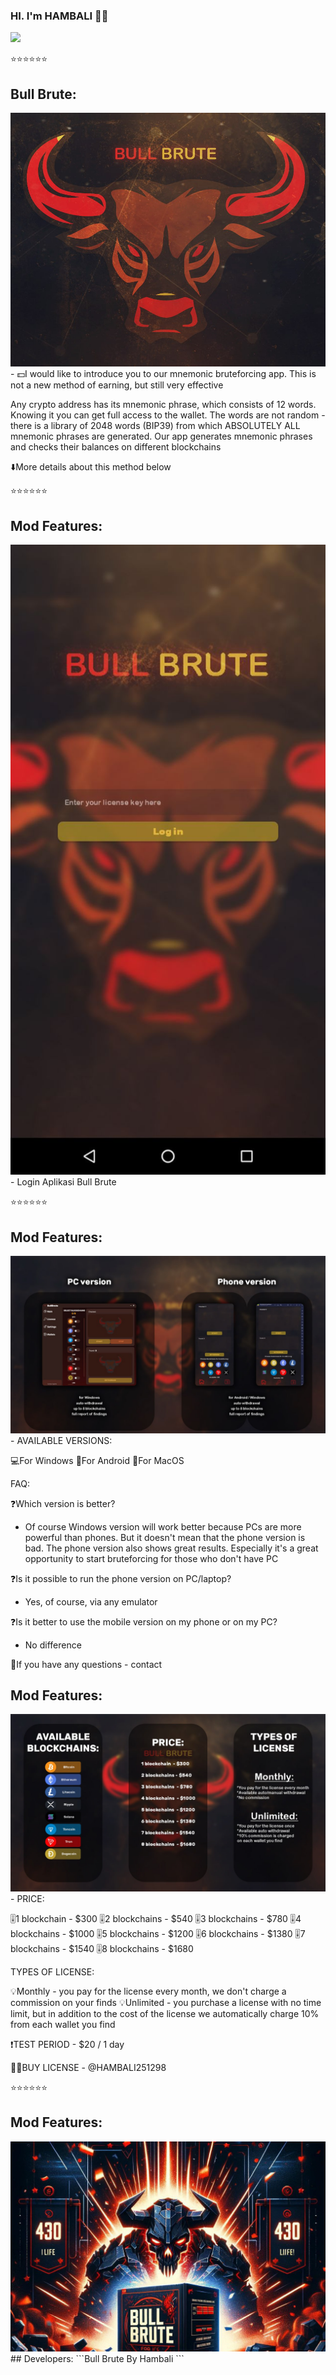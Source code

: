 ### HI. I'm HAMBALI  👩‍💻
<img src="borderseparator.gif"/>


⭐⭐⭐⭐⭐⭐
## Bull Brute:
<img src="Bull_Brute_1.png">
- 💵I would like to introduce you to our mnemonic bruteforcing app. This is not a new method of earning, but still very effective

Any crypto address has its mnemonic phrase, which consists of 12 words. Knowing it you can get full access to the wallet. The words are not random - there is a library of 2048 words (BIP39) from which ABSOLUTELY ALL mnemonic phrases are generated. Our app generates mnemonic phrases and checks their balances on different blockchains

⬇️More details about this method below

⭐⭐⭐⭐⭐⭐
## Mod Features:
<img src="Bull_Brute_2.png">
- Login Aplikasi Bull Brute

⭐⭐⭐⭐⭐⭐
## Mod Features:
<img src="Bull_Brute_3.png">
- AVAILABLE VERSIONS: 

💻For Windows
📱For Android
🍏For MacOS

FAQ:

❓Which version is better?
- Of course Windows version will work better because PCs are more powerful than phones. But it doesn't mean that the phone version is bad. The phone version also shows great results. Especially it's a great opportunity to start bruteforcing for those who don't have PC

❓Is it possible to run the phone version on PC/laptop?
- Yes, of course, via any emulator

❓Is it better to use the mobile version on my phone or on my PC?
- No difference

📲If you have any questions - contact

## Mod Features:
<img src="Bull_Brute_4.png">
- PRICE:

🎚️1 blockchain  - $300
🎚️2 blockchains - $540
🎚️3 blockchains  - $780
🎚️4 blockchains  - $1000
🎚️5 blockchains  - $1200
🎚️6 blockchains  - $1380
🎚️7 blockchains  - $1540
🎚️8 blockchains  - $1680

TYPES OF LICENSE:

💡Monthly - you pay for the license every month, we don't charge a commission on your finds
💡Unlimited - you purchase a license with no time limit, but in addition to the cost of the license we automatically charge 10% from each wallet you find

❗️TEST PERIOD  - $20 / 1 day

👨‍💻BUY LICENSE - @HAMBALI251298

⭐⭐⭐⭐⭐⭐
## Mod Features:
<img src="Bull_Brute_5.png">
## Developers:
```Bull Brute By Hambali
```

